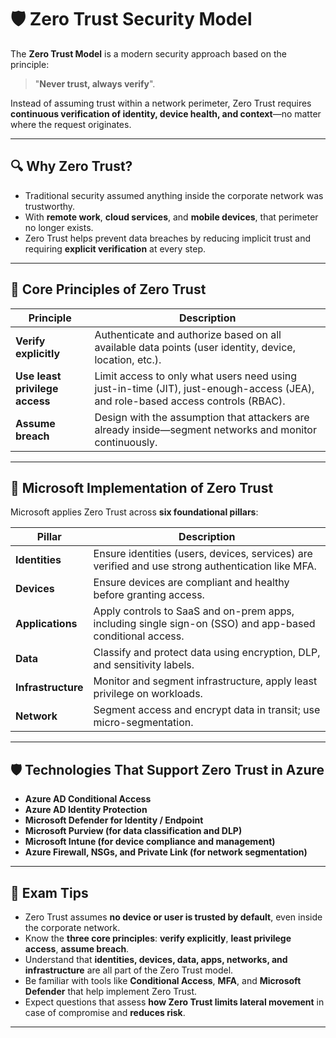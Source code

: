 # 🛡️ Zero Trust Security Model

The **Zero Trust Model** is a modern security approach based on the principle:  
> "**Never trust, always verify**".

Instead of assuming trust within a network perimeter, Zero Trust requires **continuous verification of identity, device health, and context**—no matter where the request originates.

---

## 🔍 Why Zero Trust?

- Traditional security assumed anything inside the corporate network was trustworthy.
- With **remote work**, **cloud services**, and **mobile devices**, that perimeter no longer exists.
- Zero Trust helps prevent data breaches by reducing implicit trust and requiring **explicit verification** at every step.

---

## 🧱 Core Principles of Zero Trust

| Principle                          | Description |
|------------------------------------|-------------|
| **Verify explicitly**              | Authenticate and authorize based on all available data points (user identity, device, location, etc.). |
| **Use least privilege access**     | Limit access to only what users need using just-in-time (JIT), just-enough-access (JEA), and role-based access controls (RBAC). |
| **Assume breach**                  | Design with the assumption that attackers are already inside—segment networks and monitor continuously. |

---

## 🧰 Microsoft Implementation of Zero Trust

Microsoft applies Zero Trust across **six foundational pillars**:

| Pillar          | Description |
|-----------------|-------------|
| **Identities**   | Ensure identities (users, devices, services) are verified and use strong authentication like MFA. |
| **Devices**      | Ensure devices are compliant and healthy before granting access. |
| **Applications** | Apply controls to SaaS and on-prem apps, including single sign-on (SSO) and app-based conditional access. |
| **Data**         | Classify and protect data using encryption, DLP, and sensitivity labels. |
| **Infrastructure** | Monitor and segment infrastructure, apply least privilege on workloads. |
| **Network**      | Segment access and encrypt data in transit; use micro-segmentation. |

---

## 🛡️ Technologies That Support Zero Trust in Azure

- **Azure AD Conditional Access**
- **Azure AD Identity Protection**
- **Microsoft Defender for Identity / Endpoint**
- **Microsoft Purview (for data classification and DLP)**
- **Microsoft Intune (for device compliance and management)**
- **Azure Firewall, NSGs, and Private Link (for network segmentation)**

---

## 📝 Exam Tips

- Zero Trust assumes **no device or user is trusted by default**, even inside the corporate network.
- Know the **three core principles**: **verify explicitly**, **least privilege access**, **assume breach**.
- Understand that **identities, devices, data, apps, networks, and infrastructure** are all part of the Zero Trust model.
- Be familiar with tools like **Conditional Access**, **MFA**, and **Microsoft Defender** that help implement Zero Trust.
- Expect questions that assess **how Zero Trust limits lateral movement** in case of compromise and **reduces risk**.

---